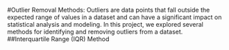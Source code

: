 #Outlier Removal Methods:
Outliers are data points that fall outside the expected range of values in a dataset and can have a significant impact on statistical analysis and modeling. In this project, we explored several methods for identifying and removing outliers from a dataset.
##Interquartile Range (IQR) Method
